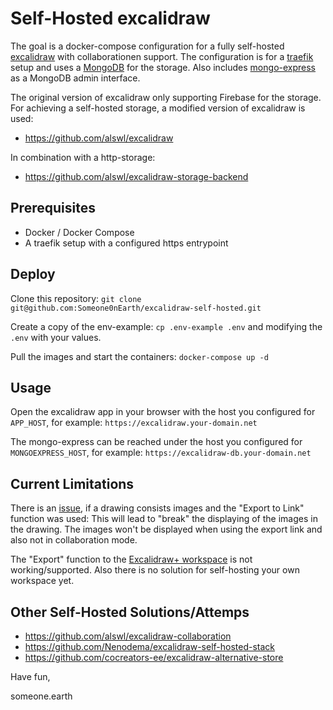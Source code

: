 # Self-Hosted excalidraw

The goal is a docker-compose configuration for a fully self-hosted [excalidraw](https://github.com/excalidraw/excalidraw) with collaborationen support. The configuration is for a [traefik](https://github.com/traefik/traefik) setup and uses a [MongoDB](https://github.com/mongodb/mongo) for the storage. Also includes [mongo-express](https://github.com/mongo-express/mongo-express) as a MongoDB admin interface.

The original version of excalidraw only supporting Firebase for the storage. For achieving a self-hosted storage, a modified version of excalidraw is used:

- <https://github.com/alswl/excalidraw>

In combination with a http-storage:

- <https://github.com/alswl/excalidraw-storage-backend>

## Prerequisites

- Docker / Docker Compose
- A traefik setup with a configured https entrypoint

## Deploy

Clone this repository: `git clone git@github.com:Someone0nEarth/excalidraw-self-hosted.git`

Create a copy of the env-example: `cp .env-example .env` and modifying the `.env` with your values.

Pull the images and start the containers: `docker-compose up -d`

## Usage

Open the excalidraw app in your browser with the host you configured for `APP_HOST`, for example: `https://excalidraw.your-domain.net`

The mongo-express can be reached under the host you configured for `MONGOEXPRESS_HOST`, for example: `https://excalidraw-db.your-domain.net`

## Current Limitations

There is an [issue](https://github.com/alswl/excalidraw-collaboration/issues/53), if a drawing consists images and the "Export to Link" function was used: This will lead to "break" the displaying of the images in the drawing. The images won't be displayed when using the export link and also not in collaboration mode.

The "Export" function to the [Excalidraw+ workspace](https://plus.excalidraw.com/) is not working/supported. Also there is no solution for self-hosting your own workspace yet.

## Other Self-Hosted Solutions/Attemps

- <https://github.com/alswl/excalidraw-collaboration>
- <https://github.com/Nenodema/excalidraw-self-hosted-stack>
- <https://github.com/cocreators-ee/excalidraw-alternative-store>

Have fun,

someone.earth
